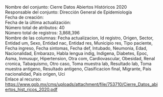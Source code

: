 Nombre del conjunto: Cierre Datos Abiertos Históricos 2020  
Responsable del conjunto: Dirección General de Epidemiología  
Fecha de creación:  
Fecha de la última actualización:  
Número total de atributos: 40  
Número total de registros: 3,868,396  
Nombre de las columnas: Fecha actualizacion, Id registro, Origen, Sector, Entidad um, Sexo, Entidad nac, Entidad res, Municipio res, Tipo paciente, Fecha ingreso, Fecha sintomas, Fecha def, Intubado, Neumonia, Edad, Nacionalidad, Embarazo, Habla lengua indig, Indigena, Diabetes, Epoc, Asma, Inmusupr, Hipertension, Otra com, Cardiovascular, Obesidad, Renal cronica, Tabaquismo, Otro caso, Toma muestra lab, Resultado lab, Toma muestra antigeno, Resultado antigeno, Clasificacion final, Migrante, Pais nacionalidad, Pais origen, Uci  
Enlace al recurso: https://www.gob.mx/cms/uploads/attachment/file/753710/Cierre_Datos_abiertos_hist_ricos_2020.pdf  